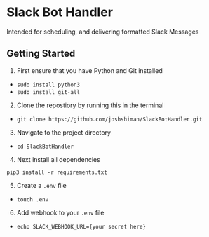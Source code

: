 # Slack Bot Handler
Intended for scheduling, and delivering formatted Slack Messages

## Getting Started

1. First ensure that you have Python and Git installed

- `sudo install python3`
- `sudo install git-all`

2. Clone the repostiory by running this in the terminal

- `git clone https://github.com/joshshiman/SlackBotHandler.git`

3. Navigate to the project directory

- `cd SlackBotHandler`

4. Next install all dependencies

`pip3 install -r requirements.txt`

5. Create a `.env` file

- `touch .env`

6. Add webhook to your `.env` file

- `echo SLACK_WEBHOOK_URL={your secret here}`
